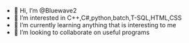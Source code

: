 - 👋 Hi, I’m @Bluewave2
- 👀 I’m interested in C++,C#,python,batch,T-SQL,HTML,CSS
- 🌱 I’m currently learning anything that is interesting to me
- 💞️ I’m looking to collaborate on useful programs

<!---
Bluewave2/Bluewave2 is a ✨ special ✨ repository because its `README.md` (this file) appears on your GitHub profile.
You can click the Preview link to take a look at your changes.
--->
